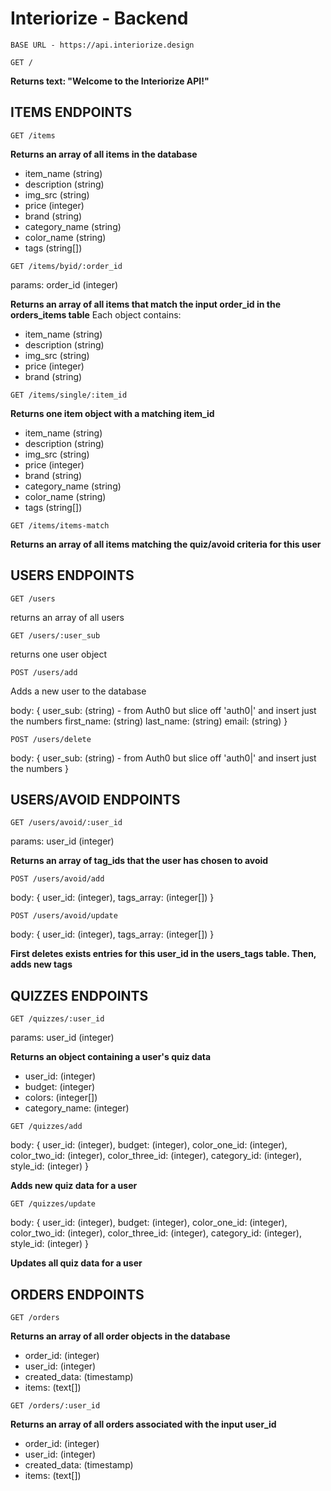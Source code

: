 # Interiorize - Backend

    BASE URL - https://api.interiorize.design

    GET /

<b>Returns text: "Welcome to the Interiorize API!"</b>

## ITEMS ENDPOINTS

    GET /items

<b>Returns an array of all items in the database</b>
<ul>
    <li>item_name (string)</li>
    <li>description (string)</li>
    <li>img_src (string)</li>
    <li>price (integer)</li>
    <li>brand (string)</li>
    <li>category_name (string)</li>
    <li>color_name (string)</li>
    <li>tags (string[])</li>
</ul>


    GET /items/byid/:order_id

params: order_id (integer)

<b>Returns an array of all items that match the input order_id in the orders_items table</b>
Each object contains: 
<ul>
    <li>item_name (string)</li>
    <li>description (string)</li>
    <li>img_src (string)</li>
    <li>price (integer)</li>
    <li>brand (string)</li>
</ul>

    GET /items/single/:item_id

<b>Returns one item object with a matching item_id</b>
<ul>
    <li>item_name (string)</li>
    <li>description (string)</li>
    <li>img_src (string)</li>
    <li>price (integer)</li>
    <li>brand (string)</li>
    <li>category_name (string)</li>
    <li>color_name (string)</li>
    <li>tags (string[])</li>
</ul>

    GET /items/items-match

<b>Returns an array of all items matching the quiz/avoid criteria for this user</b>

## USERS ENDPOINTS

    GET /users

returns an array of all users

    GET /users/:user_sub

returns one user object

    POST /users/add

Adds a new user to the database

body: {
    user_sub: (string) - from Auth0 but slice off 'auth0|' and insert just the numbers
    first_name: (string)
    last_name: (string)
    email: (string)
}

    POST /users/delete

body: {
    user_sub: (string) - from Auth0 but slice off 'auth0|' and insert just the numbers
}

## USERS/AVOID ENDPOINTS

    GET /users/avoid/:user_id

params: user_id (integer)

<b>Returns an array of tag_ids that the user has chosen to avoid</b>

    POST /users/avoid/add

body: {
    user_id: (integer),
    tags_array: (integer[])
}

    POST /users/avoid/update

body: {
    user_id: (integer),
    tags_array: (integer[])
}

<b>First deletes exists entries for this user_id in the users_tags table. Then, adds new tags</b>

## QUIZZES ENDPOINTS

    GET /quizzes/:user_id

params: user_id (integer)

<b>Returns an object containing a user's quiz data</b>

<ul>
    <li>user_id: (integer)</li>
    <li>budget: (integer)</li>
    <li>colors: (integer[])</li>
    <li>category_name: (integer)</li>
</ul>

    GET /quizzes/add

body: {
    user_id: (integer),
    budget: (integer),
    color_one_id: (integer),
    color_two_id: (integer),
    color_three_id: (integer),
    category_id: (integer),
    style_id: (integer)
}

<b>Adds new quiz data for a user</b>

    GET /quizzes/update

body: {
    user_id: (integer),
    budget: (integer),
    color_one_id: (integer),
    color_two_id: (integer),
    color_three_id: (integer),
    category_id: (integer),
    style_id: (integer)
}

<b>Updates all quiz data for a user</b>

## ORDERS ENDPOINTS

    GET /orders

<b>Returns an array of all order objects in the database</b>

<ul>
    <li>order_id: (integer)</li>
    <li>user_id: (integer)</li>
    <li>created_data: (timestamp)</li>
    <li>items: (text[])</li>
</ul>

    GET /orders/:user_id

<b>Returns an array of all orders associated with the input user_id</b>

<ul>
    <li>order_id: (integer)</li>
    <li>user_id: (integer)</li>
    <li>created_data: (timestamp)</li>
    <li>items: (text[])</li>
</ul>